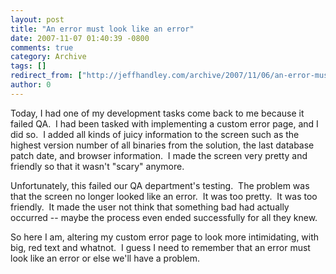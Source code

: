 ```yaml
---
layout: post
title: "An error must look like an error"
date: 2007-11-07 01:40:39 -0800
comments: true
category: Archive
tags: []
redirect_from: ["http://jeffhandley.com/archive/2007/11/06/an-error-must-look-like-an-error"]
author: 0
---
```

<!-- more -->
<p>Today, I had one of my development tasks come back to me because it failed QA.  I had been tasked with implementing a custom error page, and I did so.  I added all kinds of juicy information to the screen such as the highest version number of all binaries from the solution, the last database patch date, and browser information.  I made the screen very pretty and friendly so that it wasn't "scary" anymore.</p>  <p>Unfortunately, this failed our QA department's testing.  The problem was that the screen no longer looked like an error.  It was too pretty.  It was too friendly.  It made the user not think that something bad had actually occurred -- maybe the process even ended successfully for all they knew.</p>  <p>So here I am, altering my custom error page to look more intimidating, with big, red text and whatnot.  I guess I need to remember that an error must look like an error or else we'll have a problem.</p>

